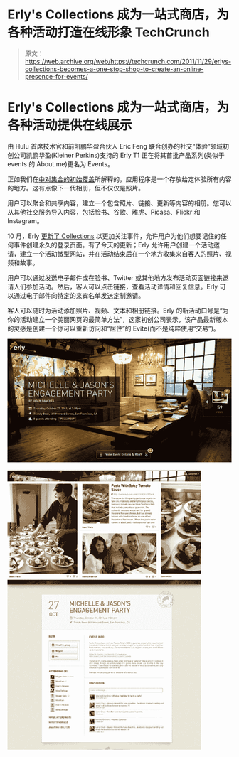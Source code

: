 # Erly's Collections 成为一站式商店，为各种活动打造在线形象 TechCrunch

> 原文：<https://web.archive.org/web/https://techcrunch.com/2011/11/29/erlys-collections-becomes-a-one-stop-shop-to-create-an-online-presence-for-events/>

# Erly's Collections 成为一站式商店，为各种活动提供在线展示

由 Hulu 首席技术官和前凯鹏华盈合伙人 Eric Feng 联合创办的社交“体验”领域初创公司凯鹏华盈(Kleiner Perkins)支持的 Erly T1 正在将其首批产品系列(类似于 events 的 About.me)更名为 Events。

正如我们在[中对集合的初始覆盖](https://web.archive.org/web/20221206114008/https://beta.techcrunch.com/2011/09/14/kleiner-backed-erly-intelligently-captures-all-of-your-social-experiences-with-visual-collections/)所解释的，应用程序是一个存放给定体验所有内容的地方。这有点像下一代相册，但不仅仅是照片。

用户可以聚合和共享内容，建立一个包含照片、链接、更新等内容的相册。您可以从其他社交服务导入内容，包括脸书、谷歌、雅虎、Picasa、Flickr 和 Instagram。

10 月，Erly [更新了 Collections](https://web.archive.org/web/20221206114008/https://beta.techcrunch.com/2011/10/17/kleiner-backed-erly-refocuses-shared-visual-collections-on-capturing-memories-from-events/) 以更加关注事件，允许用户为他们想要记住的任何事件创建永久的登录页面。有了今天的更新；Erly 允许用户创建一个活动邀请，建立一个活动微型网站，并在活动结束后在一个地方收集来自客人的照片、视频和故事。

用户可以通过发送电子邮件或在脸书、Twitter 或其他地方发布活动页面链接来邀请人们参加活动。然后，客人可以点击链接，查看活动详情和回复信息。Erly 可以通过电子邮件向特定的来宾名单发送定制邀请。

客人可以随时为活动添加照片、视频、文本和相册链接。Erly 的新活动口号是“为你的活动建立一个美丽网页的最简单方法”，这家初创公司表示，该产品最新版本的灵感是创建一个你可以重新访问和“居住”的 Evite(而不是纯粹使用“交易”)。

![](img/9bbdf40294aeaf16dafb4715055c5597.png)

![](img/90c8c692aa9dbf6fd08a8c00a5e3e50b.png)